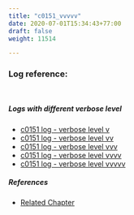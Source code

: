 ```yaml
---
title: "c0151_vvvvv"
date: 2020-07-01T15:34:43+77:00
draft: false
weight: 11514

---
```


### Log reference: <no value>

```
    
```

##### Logs with different verbose level
* [c0151 log - verbose level v](../../logs/c0151_v)
* [c0151 log - verbose level vv](../../logs/c0151_vv)
* [c0151 log - verbose level vvv](../../logs/c0151_vvv)
* [c0151 log - verbose level vvvv](../../logs/c0151_vvvv)
* [c0151 log - verbose level vvvvv](../../logs/c0151_vvvvv)

##### References
* [Related Chapter](../../quick-start/c0151)
